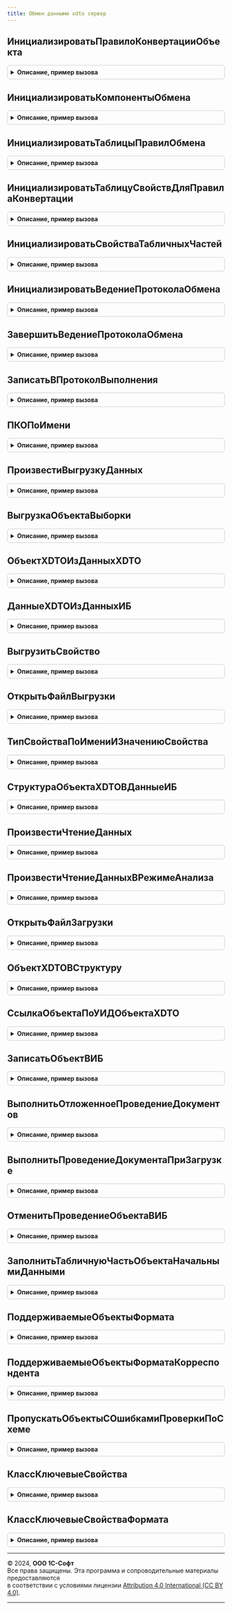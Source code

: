```yaml
---
title: Обмен данными xdto сервер
---
```



## ИнициализироватьПравилоКонвертацииОбъекта
<details style="margin: 1em 0; padding: 0.5em; border: 1px solid #ccc; border-radius: 6px;">

<summary style="font-weight: bold; cursor: pointer;">Описание, пример вызова</summary>

```bsl

// Добавляет строку в таблицу правил конвертации и инициализирует значение в колонке "Свойства".
// Используется в модуле менеджера обмена при заполнении таблицы правил конвертации объектов.
//
// Параметры:
//  ПравилаКонвертации - см. КоллекцияПравилКонвертации
//
// Возвращаемое значение:
//  СтрокаТаблицыЗначений - строка таблицы правил конвертации.
//
Функция ИнициализироватьПравилоКонвертацииОбъекта(ПравилаКонвертации) Экспорт
```

Пример вызова
```bsl
Результат = ОбменДаннымиXDTOСервер.ИнициализироватьПравилоКонвертацииОбъекта(ПравилаКонвертации) 
```
</details>

## ИнициализироватьКомпонентыОбмена
<details style="margin: 1em 0; padding: 0.5em; border: 1px solid #ccc; border-radius: 6px;">

<summary style="font-weight: bold; cursor: pointer;">Описание, пример вызова</summary>

```bsl

// Инициализирует компоненты обмена.
//
// Параметры:
//  НаправлениеОбмена - Строка - направление выполнения обмена: "Отправка" | "Получение".
//
// Возвращаемое значение:
//   Структура - содержит компоненты обмена (правила обмена и параметры обмена):
//     * ВерсияФорматаОбмена - Строка - номер версии формата обмена.
//     * XMLСхема - Строка - пространство имен формата обмена.
//     * МенеджерОбмена - ОбщийМодуль - модуль с правилами конвертации.
//     * УзелКорреспондента - ПланОбменаСсылка - ссылка на узел плана обмена.
//     * УзелКорреспондентаОбъект - ПланОбменаОбъект - объект узла плана обмена.
//     * ВерсияФорматаМенеджераОбмена - Строка - номер версии формата модуля с правилами конвертации.
//     * НаправлениеОбмена - Строка - "Отправка" или "Получение".
//     * ЭтоОбменЧерезПланОбмена - Булево - признак выполнения обмена по плану обмена.
//     * ФлагОшибки - Булево - признак наличия ошибки при выполнении действия обмена.
//     * СтрокаСообщенияОбОшибке - Строка - описание ошибки при выполнении действия обмена.
//     * КлючСообщенияЖурналаРегистрации - Строка - имя события для записи информации об ошибках в журнал регистрации.
//     * ИспользоватьКвитирование - Булево - признак использования квитирования для удаления регистрации изменений.
//     * ВыгруженныеОбъекты - Массив из ЛюбаяСсылка - коллекция выгруженных объектов.
//     * НеВыгруженныеОбъекты - Массив из ЛюбаяСсылка - коллекция не выгруженных объектов.
//     * ВыгруженныеПоСсылкеОбъекты - Массив из ЛюбаяСсылка - коллекция объектов, выгруженных "по ссылке".
//     * ДокументыДляОтложенногоПроведения - ТаблицаЗначений - коллекция документов для отложенного проведения:
//       ** ДокументСсылка - ДокументСсылка - ссылка на документ.
//       ** ДатаДокумента - Дата - дата документа.
//     * ПоддерживаемыеОбъектыXDTO - Массив из Строка - коллекция идентификаторов объектов формата.
//     * ЗагруженныеОбъекты - ТаблицаЗначений - коллекция загруженных объектов:
//       ** ИмяОбработчика - Строка - имя обработчика.
//       ** Объект - СправочникОбъект
//                 - ДокументОбъект - загруженный объект.
//       ** Параметры - Произвольный - произвольные параметры.
//       ** СсылкаНаОбъект - ЛюбаяСсылка - ссылка на загруженный объект.
//     * ПравилаОбработкиДанных - см. ТаблицаПравилОбработкиДанных
//     * СостояниеОбменаДанными - Структура - описание состояния выполнения обмена:
//       ** УзелИнформационнойБазы - ПланОбменаСсылка - узел плана обмена.
//       ** ДействиеПриОбмене - ПеречислениеСсылка.ДействияПриОбмене - выполняемое действие.
//       ** ДатаНачала - Дата - дата начала выполнения действия.
//       ** ДатаОкончания - Дата - дата окончания выполнения действия.
//       ** РезультатВыполненияОбмена - ПеречислениеСсылка.РезультатыВыполненияОбмена
//                                    - Неопределено - результат
//           выполнения действия.
//     * ТаблицаДанныхЗаголовкаПакета - см. НоваяТаблицаДанныхЗаголовкаПакета
//
Функция ИнициализироватьКомпонентыОбмена(НаправлениеОбмена) Экспорт
```

Пример вызова
```bsl
Результат = ОбменДаннымиXDTOСервер.ИнициализироватьКомпонентыОбмена(НаправлениеОбмена) 
```
</details>

## ИнициализироватьТаблицыПравилОбмена
<details style="margin: 1em 0; padding: 0.5em; border: 1px solid #ccc; border-radius: 6px;">

<summary style="font-weight: bold; cursor: pointer;">Описание, пример вызова</summary>

```bsl

// Инициализирует таблицы значений с правилами обмена и помещает их в КомпонентыОбмена.
//
// Параметры:
//  КомпонентыОбмена - Структура - содержит все правила и параметры обмена.
//
Процедура ИнициализироватьТаблицыПравилОбмена(КомпонентыОбмена) Экспорт
```

Пример вызова
```bsl
ОбменДаннымиXDTOСервер.ИнициализироватьТаблицыПравилОбмена(КомпонентыОбмена) 
```
</details>

## ИнициализироватьТаблицуСвойствДляПравилаКонвертации
<details style="margin: 1em 0; padding: 0.5em; border: 1px solid #ccc; border-radius: 6px;">

<summary style="font-weight: bold; cursor: pointer;">Описание, пример вызова</summary>

```bsl

// Инициализирует таблицу значений для хранения правил конвертации свойств объекта.
//
// Возвращаемое значение:
//   ТаблицаЗначений - таблица для хранения правил конвертации свойств:
//     * СвойствоКонфигурации - Строка
//     * СвойствоФормата - Строка
//     * ПравилоКонвертацииСвойства - Строка
//     * ИспользуетсяАлгоритмКонвертации - Булево
//     * ОбработкаКлючевогоСвойства - Булево
//     * ОбработкаПоисковогоСвойства - Булево
//     * ИмяТЧ - Строка
//
Функция ИнициализироватьТаблицуСвойствДляПравилаКонвертации() Экспорт
```

Пример вызова
```bsl
Результат = ОбменДаннымиXDTOСервер.ИнициализироватьТаблицуСвойствДляПравилаКонвертации() 
```
</details>

## ИнициализироватьСвойстваТабличныхЧастей
<details style="margin: 1em 0; padding: 0.5em; border: 1px solid #ccc; border-radius: 6px;">

<summary style="font-weight: bold; cursor: pointer;">Описание, пример вызова</summary>

```bsl

// Заполняет колонку со свойствами табличных частей пустой таблицей значений с определенными колонками.
// Используется в текущем модуле, а также в модуле менеджера обмена при заполнении таблицы правил конвертации объектов.
//
// Параметры:
//  ПравилоКонвертации - СтрокаТаблицыЗначений - правило конвертации объектов.
//  ИмяКолонки - Строка - имя заполняемой колонки таблицы правил конвертации.
//
Процедура ИнициализироватьСвойстваТабличныхЧастей(ПравилоКонвертации, ИмяКолонки = "СвойстваТабличныхЧастей") Экспорт
```

Пример вызова
```bsl
ОбменДаннымиXDTOСервер.ИнициализироватьСвойстваТабличныхЧастей(ПравилоКонвертации, ИмяКолонки);
```
</details>

## ИнициализироватьВедениеПротоколаОбмена
<details style="margin: 1em 0; padding: 0.5em; border: 1px solid #ccc; border-radius: 6px;">

<summary style="font-weight: bold; cursor: pointer;">Описание, пример вызова</summary>

```bsl
// Создает объект для записи протокола обмена и помещает его в КомпонентыОбмена.
//
// Параметры:
//  КомпонентыОбмена        - Структура - содержит все правила и параметры обмена.
//  ИмяФайлаПротоколаОбмена - Строка - содержит полное имя файла протокола.
//
Процедура ИнициализироватьВедениеПротоколаОбмена(КомпонентыОбмена, ИмяФайлаПротоколаОбмена) Экспорт
```

Пример вызова
```bsl
ОбменДаннымиXDTOСервер.ИнициализироватьВедениеПротоколаОбмена(КомпонентыОбмена, ИмяФайлаПротоколаОбмена) 
```
</details>

## ЗавершитьВедениеПротоколаОбмена
<details style="margin: 1em 0; padding: 0.5em; border: 1px solid #ccc; border-radius: 6px;">

<summary style="font-weight: bold; cursor: pointer;">Описание, пример вызова</summary>

```bsl

// Завершает запись в протокол обмена.
//
// Параметры:
//  КомпонентыОбмена - Структура - содержит все правила и параметры обмена.
//
Процедура ЗавершитьВедениеПротоколаОбмена(КомпонентыОбмена) Экспорт
```

Пример вызова
```bsl
ОбменДаннымиXDTOСервер.ЗавершитьВедениеПротоколаОбмена(КомпонентыОбмена) 
```
</details>

## ЗаписатьВПротоколВыполнения
<details style="margin: 1em 0; padding: 0.5em; border: 1px solid #ccc; border-radius: 6px;">

<summary style="font-weight: bold; cursor: pointer;">Описание, пример вызова</summary>

```bsl

// Сохраняет в протокол выполнения (или выводит на экран) сообщения указанной структуры.
//
// Параметры:
//  КомпонентыОбмена - Структура - содержит все правила и параметры обмена.
//  КодОшибки        - Число
//                   - Строка
//                   - Структура - информация об ошибке.
//                       Число - код ошибки, см. ОбменДаннымиПовтИсп.СообщенияОбОшибках().
//                       Строка - описание ошибки:
//                       Структура - структура с кратким и подробным описанием ошибки:
//                         * КраткоеПредставлениеОшибки - описание ошибки для протокола (для пользователя).
//                         * ПодробноеПредставлениеОшибки - описание ошибки для журнала регистрации.
//                         * Уровень - УровеньЖурналаРегистрации - уровень важности ошибки.
//  СтруктураЗаписи   - Структура - структура записи протокола.
//  ВзвестиФлагОшибок - Булево - если истина, то - это сообщение об ошибке. Взводится ФлагОшибки.
//  Уровень           - Число - отступ слева, количество табуляций.
//  Выравнивание      - Число - отступ в тексте, для выравнивания текста выводимого в виде Ключ - Значение.
//  БезусловнаяЗаписьВПротоколОбмена - Булево - флаг безусловной записи информации в протокол.
//
// Возвращаемое значение:
//  Строка - текст ошибки, которая была записана в протокол.
//
Функция ЗаписатьВПротоколВыполнения(КомпонентыОбмена, Экспорт
```

Пример вызова
```bsl
Результат = ОбменДаннымиXDTOСервер.ЗаписатьВПротоколВыполнения(КомпонентыОбмена, );
```
</details>

## ПКОПоИмени
<details style="margin: 1em 0; padding: 0.5em; border: 1px solid #ccc; border-radius: 6px;">

<summary style="font-weight: bold; cursor: pointer;">Описание, пример вызова</summary>

```bsl
// Выполняет поиск правила конвертации объекта по имени.
//
// Параметры:
//  КомпонентыОбмена - Структура - содержит все правила и параметры обмена.
//  Имя              - Строка - имя правила.
//
// Возвращаемое значение:
//  СтрокаТаблицыЗначений - строка таблицы правил обмена, в которой содержится искомое правило.
//
Функция ПКОПоИмени(КомпонентыОбмена, Имя) Экспорт
```

Пример вызова
```bsl
Результат = ОбменДаннымиXDTOСервер.ПКОПоИмени(КомпонентыОбмена, Имя) 
```
</details>

## ПроизвестиВыгрузкуДанных
<details style="margin: 1em 0; padding: 0.5em; border: 1px solid #ccc; border-radius: 6px;">

<summary style="font-weight: bold; cursor: pointer;">Описание, пример вызова</summary>

```bsl

// Выполняет выгрузку данных в соответствии с правилами и параметрами обмена.
//
// Параметры:
//  КомпонентыОбмена - см. ИнициализироватьКомпонентыОбмена
//
Процедура ПроизвестиВыгрузкуДанных(КомпонентыОбмена) Экспорт
```

Пример вызова
```bsl
ОбменДаннымиXDTOСервер.ПроизвестиВыгрузкуДанных(КомпонентыОбмена) 
```
</details>

## ВыгрузкаОбъектаВыборки
<details style="margin: 1em 0; padding: 0.5em; border: 1px solid #ccc; border-radius: 6px;">

<summary style="font-weight: bold; cursor: pointer;">Описание, пример вызова</summary>

```bsl

// Выполняет выгрузку объекта информационной базы.
//
// Параметры:
//   КомпонентыОбмена - см. ОбменДаннымиXDTOСервер.ИнициализироватьКомпонентыОбмена
//   Объект           - ЛюбаяСсылка - ссылка на объект информационной базы.
//   ПравилоОбработки - СтрокаТаблицыЗначений - строка таблицы правил обработки данных,
//                      соответствующая правилу обработки типа выгружаемого объекта.
//                      Если параметр не задан, правило будет найдено по объекту метаданных выгружаемого объекта.
//
Процедура ВыгрузкаОбъектаВыборки(КомпонентыОбмена, Объект, ПравилоОбработки = Неопределено) Экспорт
```

Пример вызова
```bsl
ОбменДаннымиXDTOСервер.ВыгрузкаОбъектаВыборки(КомпонентыОбмена, Объект, ПравилоОбработки);
```
</details>

## ОбъектXDTOИзДанныхXDTO
<details style="margin: 1em 0; padding: 0.5em; border: 1px solid #ccc; border-radius: 6px;">

<summary style="font-weight: bold; cursor: pointer;">Описание, пример вызова</summary>

```bsl

// Выполняет преобразование структуры с данными в объект XDTO указанного типа в соответствии с правилами.
//
// Параметры:
//   КомпонентыОбмена - Структура - содержит все правила и параметры обмена.
//   Источник         - Структура - источник данных, которые необходимо преобразовать в объект XDTO.
//   ТипXDTO          - Строка - тип объекта или тип значения XDTO, к которому надо преобразовать данные.
//   СсылкиИзОбъекта  - Массив из ЛюбаяСсылка - содержит общий список выгруженных по ссылкам объектов.
//   ПроведеноЗаполнениеСвойств - Булево - параметр для определения заполненности общих составных свойств.
//   Расширения       - Структура - для служебного использования.
//
// Возвращаемое значение:
//   ОбъектXDTO - результат преобразования.
//
Функция ОбъектXDTOИзДанныхXDTO(КомпонентыОбмена, Знач Источник, Знач ТипXDTO, Экспорт
```

Пример вызова
```bsl
Результат = ОбменДаннымиXDTOСервер.ОбъектXDTOИзДанныхXDTO(КомпонентыОбмена, Источник, ТипXDTO, );
```
</details>

## ДанныеXDTOИзДанныхИБ
<details style="margin: 1em 0; padding: 0.5em; border: 1px solid #ccc; border-radius: 6px;">

<summary style="font-weight: bold; cursor: pointer;">Описание, пример вызова</summary>

```bsl

// Выполняет преобразование данных информационной базы в структуру с данными в соответствии с правилами.
//
// Параметры:
//   КомпонентыОбмена    - см. ИнициализироватьКомпонентыОбмена
//   Источник            - ЛюбаяСсылка - ссылка на выгружаемый объект информационной базы.
//   ПравилоКонвертации  - СтрокаТаблицыЗначений - строка таблицы правил конвертации объектов,
//                         в соответствии с которой выполняется преобразование.
//   СтекВыгрузки        - Массив из ЛюбаяСсылка - ссылки на выгружаемые объекты с учетом вложенности.
//
// Возвращаемое значение:
//   Структура - результат преобразования.
//
Функция ДанныеXDTOИзДанныхИБ(КомпонентыОбмена, Источник, Знач ПравилоКонвертации, СтекВыгрузки = Неопределено) Экспорт
```

Пример вызова
```bsl
Результат = ОбменДаннымиXDTOСервер.ДанныеXDTOИзДанныхИБ(КомпонентыОбмена, Источник, ПравилоКонвертации, СтекВыгрузки);
```
</details>

## ВыгрузитьСвойство
<details style="margin: 1em 0; padding: 0.5em; border: 1px solid #ccc; border-radius: 6px;">

<summary style="font-weight: bold; cursor: pointer;">Описание, пример вызова</summary>

```bsl

// Выгружает свойство объекта информационной базы в соответствии с правилами.
//
// Параметры:
//  КомпонентыОбмена   - Структура - содержит все правила и параметры обмена.
//  ДанныеИБ           - ЛюбаяСсылка - ссылка на выгружаемый объект информационной базы.
//  ПолучательСвойства - Структура - получатель данных типа Структура, в которой должно храниться значение выгруженного свойства.
//                     - СтрокаТаблицыЗначений.
//  ПКС                - СтрокаТаблицыЗначений - строка таблицы правил конвертации свойств, в соответствии с которой
//                                               выполняется преобразование.
//  СтекВыгрузки       - Массив из ЛюбаяСсылка - ссылки на выгружаемые объекты с учетом вложенности.
//  ЭтапВыгрузки       - Число - содержит информацию об этапе выгрузки:
//     1 - выгрузка до выполнения алгоритма ПриОтправкеДанных,
//     2 - выгрузка после выполнения алгоритма ПриОтправкеДанных.
//
Процедура ВыгрузитьСвойство(КомпонентыОбмена, ДанныеИБ, ПолучательСвойства, ПКС, СтекВыгрузки, ЭтапВыгрузки = 1) Экспорт
```

Пример вызова
```bsl
ОбменДаннымиXDTOСервер.ВыгрузитьСвойство(КомпонентыОбмена, ДанныеИБ, ПолучательСвойства, ПКС, СтекВыгрузки, ЭтапВыгрузки);
```
</details>

## ОткрытьФайлВыгрузки
<details style="margin: 1em 0; padding: 0.5em; border: 1px solid #ccc; border-radius: 6px;">

<summary style="font-weight: bold; cursor: pointer;">Описание, пример вызова</summary>

```bsl

// Открывает файл выгрузки данных, записывает заголовок файла в соответствие с форматом обмена.
//
// Параметры:
//  КомпонентыОбмена - Структура - содержит все правила и параметры обмена.
//  ИмяФайлаОбмена - Строка - имя файла обмена.
//
Процедура ОткрытьФайлВыгрузки(КомпонентыОбмена, ИмяФайлаОбмена = "") Экспорт
```

Пример вызова
```bsl
ОбменДаннымиXDTOСервер.ОткрытьФайлВыгрузки(КомпонентыОбмена, ИмяФайлаОбмена);
```
</details>

## ТипСвойстваПоИмениИЗначениюСвойства
<details style="margin: 1em 0; padding: 0.5em; border: 1px solid #ccc; border-radius: 6px;">

<summary style="font-weight: bold; cursor: pointer;">Описание, пример вызова</summary>

```bsl

// Определяет тип объекта формата перед конвертацией свойства
//
Процедура ТипСвойстваПоИмениИЗначениюСвойства(ТипXDTO, СвойствоНайдено, Свойство, ЗначениеСвойства, ТипСвойства) Экспорт
```

Пример вызова
```bsl
ОбменДаннымиXDTOСервер.ТипСвойстваПоИмениИЗначениюСвойства(ТипXDTO, СвойствоНайдено, Свойство, ЗначениеСвойства, ТипСвойства));
```
</details>

## СтруктураОбъектаXDTOВДанныеИБ
<details style="margin: 1em 0; padding: 0.5em; border: 1px solid #ccc; border-radius: 6px;">

<summary style="font-weight: bold; cursor: pointer;">Описание, пример вызова</summary>

```bsl

// Возвращает объект информационной базы, соответствующий полученным данным.
//
// Параметры:
//   КомпонентыОбмена - см. ОбменДаннымиXDTOСервер.ИнициализироватьКомпонентыОбмена
//   ДанныеXDTO       - Структура - структура, имитирующая объект XDTO.
//
//   ПравилоКонвертации - СтрокаТаблицыЗначений
//                      - Структура - параметры текущего правила конвертации:
//                        СтрокаТаблицыЗначений - строка таблицы правил конвертации объектов.
//                        Структура - описание правила конвертации объекта:
//                          * ПравилоКонвертации - СтрокаТаблицыЗначений - строка таблицы правил конвертации объектов.
//                                                 Обязательное свойство.
//                          * УдалятьСозданныеПоКлючевымСвойствам - Булево - признак необходимости удаления объектов,
//                                                                  созданных только по значениям ключевых свойств.
//                                                                  Необязательное свойство, по умолчанию Ложь.
//
//   Действие - Строка - определяет цель получения объекта ИБ:
//                       "ПолучитьСсылку" - идентификация объекта,
//                       "КонвертироватьИЗаписать" - полноценная загрузка объекта.
//
// Возвращаемое значение:
//   - Объект - объект ИБ, если передано действие "КонвертироватьИЗаписать",
//              либо если передано действие "ПолучитьСсылку" и в процессе ее получения был создан объект.
//   - ЛюбаяСсылка - ссылка на объект ИБ или пустая ссылка заданного типа, если было передано действие "ПолучитьСсылку"
//                   и в процессе ее получения объект не был создан.
//
Функция СтруктураОбъектаXDTOВДанныеИБ(КомпонентыОбмена, ДанныеXDTO, Знач ПравилоКонвертации, Действие = "КонвертироватьИЗаписать") Экспорт
```

Пример вызова
```bsl
Результат = ОбменДаннымиXDTOСервер.СтруктураОбъектаXDTOВДанныеИБ(КомпонентыОбмена, ДанныеXDTO, ПравилоКонвертации, Действие);
```
</details>

## ПроизвестиЧтениеДанных
<details style="margin: 1em 0; padding: 0.5em; border: 1px solid #ccc; border-radius: 6px;">

<summary style="font-weight: bold; cursor: pointer;">Описание, пример вызова</summary>

```bsl

// Выполняет чтение файла данных при загрузке.
//
// Параметры:
//  КомпонентыОбмена - см. ИнициализироватьКомпонентыОбмена
//  ТаблицыДляЗагрузки - ТаблицаЗначений - таблица, в которую следует загрузить данные (при интерактивном сопоставлении данных).
//
Процедура ПроизвестиЧтениеДанных(КомпонентыОбмена, ТаблицыДляЗагрузки = Неопределено) Экспорт
```

Пример вызова
```bsl
ОбменДаннымиXDTOСервер.ПроизвестиЧтениеДанных(КомпонентыОбмена, ТаблицыДляЗагрузки);
```
</details>

## ПроизвестиЧтениеДанныхВРежимеАнализа
<details style="margin: 1em 0; padding: 0.5em; border: 1px solid #ccc; border-radius: 6px;">

<summary style="font-weight: bold; cursor: pointer;">Описание, пример вызова</summary>

```bsl

// Выполняет чтение файла данных при загрузке в режиме анализа (при интерактивной синхронизации данных).
//
// Параметры:
//  КомпонентыОбмена - см. ИнициализироватьКомпонентыОбмена
//  ПараметрыАнализа - Структура - параметры интерактивной загрузки данных.
//
Процедура ПроизвестиЧтениеДанныхВРежимеАнализа(КомпонентыОбмена, ПараметрыАнализа = Неопределено) Экспорт
```

Пример вызова
```bsl
ОбменДаннымиXDTOСервер.ПроизвестиЧтениеДанныхВРежимеАнализа(КомпонентыОбмена, ПараметрыАнализа);
```
</details>

## ОткрытьФайлЗагрузки
<details style="margin: 1em 0; padding: 0.5em; border: 1px solid #ccc; border-radius: 6px;">

<summary style="font-weight: bold; cursor: pointer;">Описание, пример вызова</summary>

```bsl

// Открывает файл загрузки данных, записывает заголовок файла в соответствие с форматом обмена.
//
// Параметры:
//  КомпонентыОбмена - Структура - содержит все правила и параметры обмена.
//  ИмяФайлаОбмена - Строка - имя файла обмена.
//
Процедура ОткрытьФайлЗагрузки(КомпонентыОбмена, ИмяФайлаОбмена) Экспорт
```

Пример вызова
```bsl
ОбменДаннымиXDTOСервер.ОткрытьФайлЗагрузки(КомпонентыОбмена, ИмяФайлаОбмена) 
```
</details>

## ОбъектXDTOВСтруктуру
<details style="margin: 1em 0; padding: 0.5em; border: 1px solid #ccc; border-radius: 6px;">

<summary style="font-weight: bold; cursor: pointer;">Описание, пример вызова</summary>

```bsl

// Выполняет преобразование объекта XDTO в структуру с данными.
//
// Параметры:
//  ОбъектXDTO - ОбъектXDTO - значение, которое необходимо преобразовать.
//  КомпонентыОбмена - см. ИнициализироватьКомпонентыОбмена
//
// Возвращаемое значение:
//  Структура - структура, имитирующая объект XDTO.
//    Ключи структуры соответствуют свойствам объекта XDTO.
//    Значения соответствуют значениям свойств объекта XDTO.
//
Функция ОбъектXDTOВСтруктуру(ОбъектXDTO, КомпонентыОбмена) Экспорт
```

Пример вызова
```bsl
Результат = ОбменДаннымиXDTOСервер.ОбъектXDTOВСтруктуру(ОбъектXDTO, КомпонентыОбмена) 
```
</details>

## СсылкаОбъектаПоУИДОбъектаXDTO
<details style="margin: 1em 0; padding: 0.5em; border: 1px solid #ccc; border-radius: 6px;">

<summary style="font-weight: bold; cursor: pointer;">Описание, пример вызова</summary>

```bsl

// Преобразует строковое представление УИД в ссылку на объект текущей информационной базы.
// Сначала выполняется поиск УИД в регистре публичных идентификаторов.
// При удачном поиске возвращается ссылка из регистра, при неудачном
// возвращается либо ссылка с исходным УИД (если она еще не сопоставлена),
// либо выполняется генерация новой ссылки со случайным УИД.
// И в том и в другом случае в регистре публичных идентификаторов создается запись.
//
// Параметры:
//  УИДОбъектаXDTO       - Строка - уникальный идентификатор объекта XDTO, для которого необходимо
//                                  получить ссылку соответствующего объекта информационной базы.
//
//  ТипЗначенияОбъектаИБ - Тип - тип объекта информационной базы, которому должна соответствовать
//                               получаемая ссылка.
//
//  КомпонентыОбмена     - Структура - содержит все необходимые данные, инициализированные при начале
//                                     выполнения обмена (ПКО, ПКПД, ПОД и т.д.).
//
// Возвращаемое значение:
//   ЛюбаяСсылка - ссылка на объект информационной базы.
//
Функция СсылкаОбъектаПоУИДОбъектаXDTO(УИДОбъектаXDTO, ТипЗначенияОбъектаИБ, КомпонентыОбмена) Экспорт
```

Пример вызова
```bsl
Результат = ОбменДаннымиXDTOСервер.СсылкаОбъектаПоУИДОбъектаXDTO(УИДОбъектаXDTO, ТипЗначенияОбъектаИБ, КомпонентыОбмена) 
```
</details>

## ЗаписатьОбъектВИБ
<details style="margin: 1em 0; padding: 0.5em; border: 1px solid #ccc; border-radius: 6px;">

<summary style="font-weight: bold; cursor: pointer;">Описание, пример вызова</summary>

```bsl

// Записывает объект в информационную базу.
//
// Параметры:
//  КомпонентыОбмена - Структура - содержит все необходимые данные,
//                инициализированные при начале выполнения обмена (ПКО, ПКПД, ПОД и т.д.).
//  Объект - Произвольный - СправочникОбъект, ДокументОбъект и др записываемый объект.
//  Тип - Строка - тип объекта строкой.
//  ЗаписатьОбъект - Булево - переменная принимает значение Ложь если запись объекта не была выполнена.
//  ОтправкаНазад - Булево - служебный флаг для установки соответствующего параметра обмена данными объекта.
//  УникальныйИдентификаторСтрокой - Строка - уникальный идентификатор объекта в виде строки.
//
Процедура ЗаписатьОбъектВИБ(КомпонентыОбмена, Объект, Тип, ЗаписатьОбъект = Ложь, Знач ОтправкаНазад = Ложь, УникальныйИдентификаторСтрокой = "") Экспорт
```

Пример вызова
```bsl
ОбменДаннымиXDTOСервер.ЗаписатьОбъектВИБ(КомпонентыОбмена, Объект, Тип, ЗаписатьОбъект, ОтправкаНазад, УникальныйИдентификаторСтрокой);
```
</details>

## ВыполнитьОтложенноеПроведениеДокументов
<details style="margin: 1em 0; padding: 0.5em; border: 1px solid #ccc; border-radius: 6px;">

<summary style="font-weight: bold; cursor: pointer;">Описание, пример вызова</summary>

```bsl

// Выполняет отложенное проведение загруженных документов после загрузки всех данных.
//
// Параметры:
//  КомпонентыОбмена - Структура - содержит все правила и параметры обмена.
//
Процедура ВыполнитьОтложенноеПроведениеДокументов(КомпонентыОбмена) Экспорт
```

Пример вызова
```bsl
ОбменДаннымиXDTOСервер.ВыполнитьОтложенноеПроведениеДокументов(КомпонентыОбмена) 
```
</details>

## ВыполнитьПроведениеДокументаПриЗагрузке
<details style="margin: 1em 0; padding: 0.5em; border: 1px solid #ccc; border-radius: 6px;">

<summary style="font-weight: bold; cursor: pointer;">Описание, пример вызова</summary>

```bsl

// Выполняет проведение документа при его загрузке в информационную базу.
//
// Параметры:
//  КомпонентыОбмена                         - Структура - содержит все правила и параметры обмена.
//  Объект                                   - ДокументОбъект - загруженный документ.
//  РегистрироватьПроблемыВРезультатахОбмена - Булево - необходимо регистрировать проблемы.
//
Процедура ВыполнитьПроведениеДокументаПриЗагрузке( Экспорт
```

Пример вызова
```bsl
ОбменДаннымиXDTOСервер.ВыполнитьПроведениеДокументаПриЗагрузке();
```
</details>

## ОтменитьПроведениеОбъектаВИБ
<details style="margin: 1em 0; padding: 0.5em; border: 1px solid #ccc; border-radius: 6px;">

<summary style="font-weight: bold; cursor: pointer;">Описание, пример вызова</summary>

```bsl

// Отменяет проведение объекта в информационной базе.
//
// Параметры:
//  Объект      - ДокументОбъект - документ для отмены проведения.
//  Отправитель - ПланОбменаСсылка - ссылка на узел плана обмена, который является отправителем данных.
//  КомпонентыОбмена - см. ИнициализироватьКомпонентыОбмена
//
// Возвращаемое значение:
//   Булево - признак успешной отмены проведения.
//
Функция ОтменитьПроведениеОбъектаВИБ(Объект, Отправитель, КомпонентыОбмена = Неопределено) Экспорт
```

Пример вызова
```bsl
Результат = ОбменДаннымиXDTOСервер.ОтменитьПроведениеОбъектаВИБ(Объект, Отправитель, КомпонентыОбмена);
```
</details>

## ЗаполнитьТабличнуюЧастьОбъектаНачальнымиДанными
<details style="margin: 1em 0; padding: 0.5em; border: 1px solid #ccc; border-radius: 6px;">

<summary style="font-weight: bold; cursor: pointer;">Описание, пример вызова</summary>

```bsl

// Процедура заполняет табличную часть объекта с учетом предыдущей версии табличной части (до загрузки данных).
//
// Параметры:
//  ТабличнаяЧастьОбъектаПослеОбработки - ТабличнаяЧасть - табличная часть, которая содержит измененные данные.
//  ТабличнаяЧастьОбъектаДоОбработки    - ТаблицаЗначений - таблица значений, содержимое табличной части объекта до
//                                                          загрузки данных.
//  КлючевыеПоля                        - Строка - колонки, по которым происходит поиск строк в табличной части (строка через
//                                        запятую).
//  КолонкиДляВключения                 - Строка - другие колонки (кроме ключевых), значения которых должны измениться (строка
//                                        через запятую).
//  КолонкиДляИсключения                - Строка - колонки, значения которых не должны измениться (строка через запятую).
//
Процедура ЗаполнитьТабличнуюЧастьОбъектаНачальнымиДанными( Экспорт
```

Пример вызова
```bsl
ОбменДаннымиXDTOСервер.ЗаполнитьТабличнуюЧастьОбъектаНачальнымиДанными();
```
</details>

## ПоддерживаемыеОбъектыФормата
<details style="margin: 1em 0; padding: 0.5em; border: 1px solid #ccc; border-radius: 6px;">

<summary style="font-weight: bold; cursor: pointer;">Описание, пример вызова</summary>

```bsl

// Возвращает таблицу поддерживаемых в обмене объектов формата для указанного плана обмена.
// Перечень формируется на основании правил обмена из модулей менеджера обмена по соответствующим версиям.
//
// Параметры:
//  ИмяПланаОбмена - Строка - имя плана обмена XDTO.
//  Режим          - Строка - вид запрашиваемой информации: "Отправка" | "Получение" | "ОтправкаПолучение".
//                            "Отправка" - будут возвращены все объекты, для которых поддерживается отправка;
//                            "Получение" - будут возвращены все объекты, для которых поддерживается получение;
//                            "ОтправкаПолучение" - будут возвращены все поддерживаемые объекты.
//                            По умолчанию "ОтправкаПолучение".
//  УзелОбмена     - ПланОбменаСсылка
//                 - Неопределено - узел плана обмена, соответствующий корреспонденту.
//
// Возвращаемое значение:
//  ТаблицаЗначений - состав поддерживаемых объектов формата в разрезе версий:
//    * Версия    - Строка - версия формата, например, "1.5".
//    * Объект    - Строка - имя объекта формата, например, "Справочник.Номенклатура".
//    * Отправка  - Булево - признак поддержки отправки данного объекта формата.
//    * Получение - Булево - признак поддержки получения данного объекта формата.
//
Функция ПоддерживаемыеОбъектыФормата(ИмяПланаОбмена, Режим = "ОтправкаПолучение", УзелОбмена = Неопределено) Экспорт
```

Пример вызова
```bsl
Результат = ОбменДаннымиXDTOСервер.ПоддерживаемыеОбъектыФормата(ИмяПланаОбмена, Режим, УзелОбмена);
```
</details>

## ПоддерживаемыеОбъектыФорматаКорреспондента
<details style="margin: 1em 0; padding: 0.5em; border: 1px solid #ccc; border-radius: 6px;">

<summary style="font-weight: bold; cursor: pointer;">Описание, пример вызова</summary>

```bsl

// Возвращает таблицу поддерживаемых в обмене объектов формата для указанного корреспондента.
//
// Параметры:
//  УзелОбмена - ПланОбменаСсылка - узел плана обмена XDTO соответствующего корреспондента.
//  Режим          - Строка - вид запрашиваемой информации: "Отправка" | "Получение" | "ОтправкаПолучение".
//                            "Отправка" - будут возвращены все объекты, для которых поддерживается отправка;
//                            "Получение" - будут возвращены все объекты, для которых поддерживается получение;
//                            "ОтправкаПолучение" - будут возвращены все поддерживаемые объекты.
//                            По умолчанию "ОтправкаПолучение".
//
// Возвращаемое значение:
//  ТаблицаЗначений - состав поддерживаемых объектов формата в разрезе версий:
//    * Версия    - Строка - версия формата, например, "1.5".
//    * Объект    - Строка - имя объекта формата, например, "Справочник.Номенклатура".
//    * Отправка  - Булево - признак поддержки корреспондентом отправки данного объекта формата.
//    * Получение - Булево - признак поддержки корреспондентом получения данного объекта формата.
//
Функция ПоддерживаемыеОбъектыФорматаКорреспондента(УзелОбмена, Режим = "ОтправкаПолучение") Экспорт
```

Пример вызова
```bsl
Результат = ОбменДаннымиXDTOСервер.ПоддерживаемыеОбъектыФорматаКорреспондента(УзелОбмена, Режим);
```
</details>

## ПропускатьОбъектыСОшибкамиПроверкиПоСхеме
<details style="margin: 1em 0; padding: 0.5em; border: 1px solid #ccc; border-radius: 6px;">

<summary style="font-weight: bold; cursor: pointer;">Описание, пример вызова</summary>

```bsl

// Возвращает признак режима пропуска при выгрузке объектов формата, не прошедших проверку по схеме.
// Может быть использована для установки нового значения режима.
//
// Параметры:
//   УзелИнформационнойБазы - ПланОбменаСсылка - узел плана обмена, соответствующий корреспонденту.
//   НовоеЗначение - Булево
//                 - Неопределено - новое значение режима для установки.
//                                  Если Неопределено, то значение режима не изменяется.
//
// Возвращаемое значение:
//   Булево - Истина, если при отправке данных необходимо пропускать объекты формата.
//
Функция ПропускатьОбъектыСОшибкамиПроверкиПоСхеме(УзелИнформационнойБазы, НовоеЗначение = Неопределено) Экспорт
```

Пример вызова
```bsl
Результат = ОбменДаннымиXDTOСервер.ПропускатьОбъектыСОшибкамиПроверкиПоСхеме(УзелИнформационнойБазы, НовоеЗначение);
```
</details>

## КлассКлючевыеСвойства
<details style="margin: 1em 0; padding: 0.5em; border: 1px solid #ccc; border-radius: 6px;">

<summary style="font-weight: bold; cursor: pointer;">Описание, пример вызова</summary>

```bsl

// Возвращает имя свойства, которое содержит ключевые свойства объекта
//
// Возвращаемое значение:
//   Строка - "КлючевыеСвойства".
//
Функция КлассКлючевыеСвойства() Экспорт
```

Пример вызова
```bsl
Результат = ОбменДаннымиXDTOСервер.КлассКлючевыеСвойства() 
```
</details>

## КлассКлючевыеСвойстваФормата
<details style="margin: 1em 0; padding: 0.5em; border: 1px solid #ccc; border-radius: 6px;">

<summary style="font-weight: bold; cursor: pointer;">Описание, пример вызова</summary>

```bsl

// Возвращает имя свойства, которое содержит ключевые свойства объекта пакета XDTO
//
// Возвращаемое значение:
//   Строка - "КлючевыеСвойства".
//
Функция КлассКлючевыеСвойстваФормата() Экспорт
```

Пример вызова
```bsl
Результат = ОбменДаннымиXDTOСервер.КлассКлючевыеСвойстваФормата() 
```
</details>

---

© 2024, **ООО 1С-Софт**  
Все права защищены. Эта программа и сопроводительные материалы предоставляются  
в соответствии с условиями лицензии [Attribution 4.0 International (CC BY 4.0)](https://creativecommons.org/licenses/by/4.0/legalcode).

---
